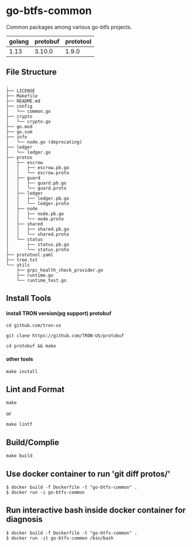 # go-btfs-common

Common packages among various go-btfs projects.

| golang | protobuf  | prototool |
|--------|-----------|-----------|
| 1.13   | 3.10.0    | 1.9.0     |

## File Structure

```
.
├── LICENSE
├── Makefile
├── README.md
├── config
│   └── common.go
├── crypto
│   └── crypto.go
├── go.mod
├── go.sum
├── info
│   └── node.go (deprecating)
├── ledger
│   └── ledger.go
├── protos
│   ├── escrow
│   │   ├── escrow.pb.go
│   │   └── escrow.proto
│   ├── guard
│   │   ├── guard.pb.go
│   │   └── guard.proto
│   ├── ledger
│   │   ├── ledger.pb.go
│   │   └── ledger.proto
│   ├── node
│   │   ├── node.pb.go
│   │   └── node.proto
│   ├── shared
│   │   ├── shared.pb.go
│   │   └── shared.proto
│   └── status
│       ├── status.pb.go
│       └── status.proto
├── prototool.yaml
├── tree.txt
└── utils
    ├── grpc_health_check_provider.go
    ├── runtime.go
    └── runtime_test.go
```

## Install Tools

#### install TRON version(pg support) protobuf

```
cd github.com/tron-us
```
```
git clone https://github.com/TRON-US/protobuf
```
```
cd protobuf && make
```

#### other tools

```
make install
```

## Lint and Format

```
make
```
or
```
make lintf
```

## Build/Complie

```
make build
```

## Use docker container to run 'git diff protos/'

```
$ docker build -f Dockerfile -t "go-btfs-common" .
$ docker run -i go-btfs-common
```

## Run interactive bash inside docker container for diagnosis

```
$ docker build -f Dockerfile -t "go-btfs-common" .
$ docker run -it go-btfs-common /bin/bash
```


